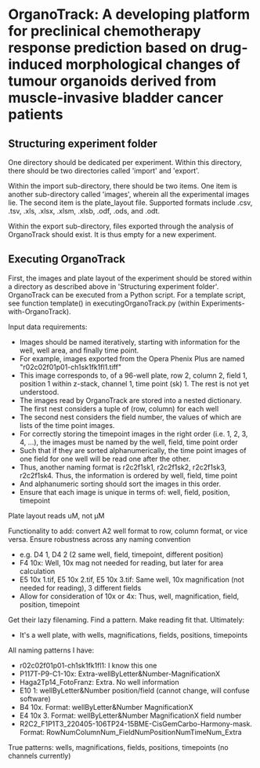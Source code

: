 # OrganoTrack: A developing platform for preclinical chemotherapy response prediction based on drug-induced morphological changes of tumour organoids derived from muscle-invasive bladder cancer patients

## Structuring experiment folder
One directory should be dedicated per experiment.
Within this directory, there should be two directories called 'import' and 'export'.

Within the import sub-directory, there should be two items.
One item is another sub-directory called 'images', wherein all the experimental images lie.
The second item is the plate_layout file. Supported formats include .csv, .tsv, .xls, .xlsx, .xlsm, .xlsb, .odf, .ods, and .odt.

Within the export sub-directory, files exported through the analysis of OrganoTrack should exist.
It is thus empty for a new experiment.

## Executing OrganoTrack
First, the images and plate layout of the experiment should be stored within a directory as described above in 'Structuring experiment folder'.
OrganoTrack can be executed from a Python script.
For a template script, see function template() in executingOrganoTrack.py (within Experiments-with-OrganoTrack).


Input data requirements:
- Images should be named iteratively, starting with information for the well, well area, and finally time point.
- For example, images exported from the Opera Phenix Plus are named "r02c02f01p01-ch1sk1fk1fl1.tiff"
- This image corresponds to, of a 96-well plate, row 2, column 2, field 1, position 1 within z-stack, channel 1, time point (sk) 1. The rest is not yet understood.
- The images read by OrganoTrack are stored into a nested dictionary. The first nest considers a tuple of (row, column) for each well
- The second nest considers the field number, the values of which are lists of the time point images.
- For correctly storing the timepoint images in the right order (i.e. 1, 2, 3, 4, ...), the images must be named by the well, field, time point order
- Such that if they are sorted alphanumerically, the time point images of one field for one well will be read one after the other.
- Thus, another naming format is r2c2f1sk1, r2c2f1sk2, r2c2f1sk3, r2c2f1sk4. Thus, the information is ordered by well, field, time point
- And alphanumeric sorting should sort the images in this order.
- Ensure that each image is unique in terms of: well, field, position, timepoint

Plate layout reads uM, not μM

Functionality to add: convert A2 well format to row, column format, or vice versa.
Ensure robustness across any naming convention
- e.g. D4 1, D4 2 (2 same well, field, timepoint, different position)
- F4 10x: Well, 10x mag not needed for reading, but later for area calculation
- E5 10x 1.tif, E5 10x 2.tif, E5 10x 3.tif: Same well, 10x magnification (not needed for reading), 3 different fields
- Allow for consideration of 10x or 4x: Thus, well, magnification, field, position, timepoint

Get their lazy filenaming. Find a pattern. Make reading fit that. Ultimately:
- It's a well plate, with wells, magnifications, fields, positions, timepoints 

All naming patterns I have:
- r02c02f01p01-ch1sk1fk1fl1:                                         I know this one
- P117T-P9-C1-10x:                                                   Extra-wellByLetter&Number-MagnificationX
- Haga2Tp14_FotoFranz:                                               Extra. No well information
- E10 1:                                                             wellByLetter&Number position/field (cannot change, will confuse software)
- B4 10x. Format:                                                    wellByLetter&Number MagnificationX
- E4 10x 3. Format:                                                  wellByLetter&Number MagnificationX field number
- R2C2_F1P1T3_220405-106TP24-15BME-CisGemCarbo-Harmony-mask. Format: RowNumColumnNum_FieldNumPositionNumTimeNum_Extra

True patterns: 
wells, magnifications, fields, positions, timepoints (no channels currently)

